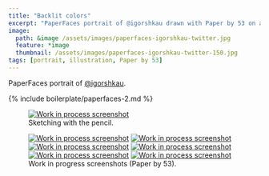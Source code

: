 ```yaml
---
title: "Backlit colors"
excerpt: "PaperFaces portrait of @igorshkau drawn with Paper by 53 on an iPad."
image: 
  path: &image /assets/images/paperfaces-igorshkau-twitter.jpg 
  feature: *image
  thumbnail: /assets/images/paperfaces-igorshkau-twitter-150.jpg
tags: [portrait, illustration, Paper by 53]
---
```


PaperFaces portrait of <a href="http://twitter.com/igorshkau">@igorshkau</a>.

{% include boilerplate/paperfaces-2.md %}

<figure>
  <a href="/assets/images/paperfaces-igorshkau-process-1-lg.jpg"><img src="/assets/images/paperfaces-igorshkau-process-1-750.jpg" alt="Work in process screenshot"></a>
  <figcaption>Sketching with the pencil.</figcaption>
</figure>

<figure class="half">
  <a href="/assets/images/paperfaces-igorshkau-process-2-lg.jpg"><img src="/assets/images/paperfaces-igorshkau-process-2-600.jpg" alt="Work in process screenshot"></a>
  <a href="/assets/images/paperfaces-igorshkau-process-3-lg.jpg"><img src="/assets/images/paperfaces-igorshkau-process-3-600.jpg" alt="Work in process screenshot"></a>
  <a href="/assets/images/paperfaces-igorshkau-process-4-lg.jpg"><img src="/assets/images/paperfaces-igorshkau-process-4-600.jpg" alt="Work in process screenshot"></a>
  <a href="/assets/images/paperfaces-igorshkau-process-5-lg.jpg"><img src="/assets/images/paperfaces-igorshkau-process-5-600.jpg" alt="Work in process screenshot"></a>
  <a href="/assets/images/paperfaces-igorshkau-process-6-lg.jpg"><img src="/assets/images/paperfaces-igorshkau-process-6-600.jpg" alt="Work in process screenshot"></a>
  <a href="/assets/images/paperfaces-igorshkau-process-7-lg.jpg"><img src="/assets/images/paperfaces-igorshkau-process-7-600.jpg" alt="Work in process screenshot"></a>
  <figcaption>Work in progress screenshots (Paper by 53).</figcaption>
</figure>
